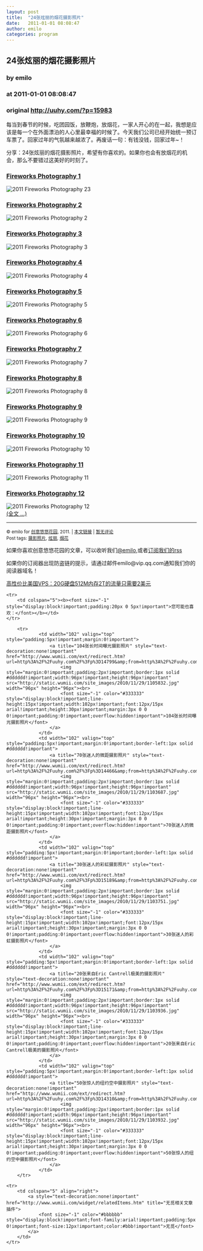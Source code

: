 ```yaml
---
layout: post
title:  "24张炫丽的烟花摄影照片"
date:   2011-01-01 08:08:47
author: emilo
categories: program
---
```


## 24张炫丽的烟花摄影照片
### by emilo
### at 2011-01-01 08:08:47
### original <http://uuhy.com/?p=15983>

<p>每当到春节的时候，吃团园饭，放鞭炮，放烟花，一家人开心的在一起，我想是应该是每一个在外面漂泊的人心里最幸福的时候了。今天我们公司已经开始统一预订车票了。回家过年的气氛越来越浓了。再废话一句：有钱没钱，回家过年~！</p>
<p>分享：24张炫丽的烟花摄影照片，希望有你喜欢的。如果你也会有放烟花的机会，那么不要错过这美好的时刻了。</p>
<h3><a href="http://www.flickr.com/photos/expressmonorail/2806623966/sizes/l/">Fireworks Photography 1 </a></h3>
<div><img src="http://pic.uuhy.com/uploads/2010/12/firework-23.jpg" alt="2011 Fireworks Photography  23"></div>
<h3><a href="http://pixdaus.com/single.php?id=94904">Fireworks Photography 2 </a></h3>
<div><img src="http://pic.uuhy.com/uploads/2010/12/firework-2.jpg" alt="2011 Fireworks Photography  2"></div>
<h3><a href="http://rusdisanad.deviantart.com/art/from-anonymous-team-fireworks-63740542?q=boost:popular+in:photography+fireworks&amp;qo=51">Fireworks Photography 3 </a></h3>
<div><img src="http://pic.uuhy.com/uploads/2010/12/firework-3.jpg" alt="2011 Fireworks Photography  3"></div>
<h3><a href="http://pixdaus.com/single.php?id=54857">Fireworks Photography 4 </a></h3>
<div><img src="http://pic.uuhy.com/uploads/2010/12/firework-4.jpg" alt="2011 Fireworks Photography  4"></div>
<h3><a href="http://pixdaus.com/single.php?id=193489">Fireworks Photography 5 </a></h3>
<div><img src="http://pic.uuhy.com/uploads/2010/12/firework-5.jpg" alt="2011 Fireworks Photography  5"></div>
<h3><a href="http://pixdaus.com/single.php?id=14708">Fireworks Photography 6 </a></h3>
<div><img src="http://pic.uuhy.com/uploads/2010/12/firework-6.jpg" alt="2011 Fireworks Photography  6"></div>
<h3><a href="http://pixdaus.com/single.php?id=141854">Fireworks Photography 7 </a></h3>
<div><img src="http://pic.uuhy.com/uploads/2010/12/firework-7.jpg" alt="2011 Fireworks Photography  7"></div>
<h3><a href="http://pixdaus.com/single.php?id=173976">Fireworks Photography 8 </a></h3>
<div><img src="http://pic.uuhy.com/uploads/2010/12/firework-8.jpg" alt="2011 Fireworks Photography  8"></div>
<h3><a href="http://meltedsquirrel.deviantart.com/art/Hometown-fireworks-04-90896517?q=boost:popular+in:photography+fireworks&amp;qo=108">Fireworks Photography 9 </a></h3>
<div><img src="http://pic.uuhy.com/uploads/2010/12/firework-9.jpg" alt="2011 Fireworks Photography  9"></div>
<h3><a href="http://shooter1970.deviantart.com/art/2009-Fireworks-pt-2-107997024?q=boost:popular+in:photography+fireworks&amp;qo=136">Fireworks Photography 10</a></h3>
<div><img src="http://pic.uuhy.com/uploads/2010/12/firework-10.jpg" alt="2011 Fireworks Photography  10"></div>
<h3><a href="http://pixdaus.com/single.php?id=176309">Fireworks Photography 11</a></h3>
<div><img src="http://pic.uuhy.com/uploads/2010/12/firework-11.jpg" alt="2011 Fireworks Photography  11"></div>
<h3><a href="http://pinkcandiecorn.deviantart.com/art/Fireworks-I-59461312?q=boost:popular+in:photography+fireworks&amp;qo=154">Fireworks Photography 12</a></h3>
<div><img src="http://pic.uuhy.com/uploads/2010/12/firework-12.jpg" alt="2011 Fireworks Photography  12"></div>
<div> <a href="http://uuhy.com/?p=15983">(全文 …)</a></div>
<hr>
<p><small>© emilo for <a href="http://uuhy.com">创意悠悠花园</a>, 2011. |
<a href="http://uuhy.com/?p=15983">本文链接</a> |
<a href="http://uuhy.com/?p=15983#comments">暂无评论</a><br>
Post tags: <a href="http://uuhy.com/?tag=%e6%91%84%e5%bd%b1%e7%85%a7%e7%89%87" rel="tag">摄影照片</a>, <a href="http://uuhy.com/?tag=%e7%82%ab%e4%b8%bd" rel="tag">炫丽</a>, <a href="http://uuhy.com/?tag=%e7%83%9f%e8%8a%b1" rel="tag">烟花</a><br>
</small></p>
<p>如果你喜欢创意悠悠花园的文章，可以收听我们<a href="http://t.qq.com/bafnvo">@emilo</a>,或者<a href="http://uuhy.com/?feed=rss2">订阅我们的rss</a></p>
<p>如果你的订阅器出现防盗链的提示，请通过邮件emilo@vip.qq.com通知我们你的阅读器域名！</p>
<p><a href="http://url.cn/0xWhwq">高性价比美国VPS：20G硬盘512M内存2T的流量只需要2美元</a></p><table cellspacing="0" cellpadding="3" border="0" style="clear:both">
    
    <tr>
        <td colspan="5"><b><font size="-1" style="display:block!important;padding:20px 0 5px!important">您可能也喜欢：</font></b></td>
    </tr>
    
        <tr>
                <td width="102" valign="top" style="padding:5px!important;margin:0!important">
                    <a title="104张长时间曝光摄影照片" style="text-decoration:none!important" href="http://www.wumii.com/ext/redirect.htm?url=http%3A%2F%2Fuuhy.com%2F%3Fp%3D14799&amp;from=http%3A%2F%2Fuuhy.com%2F%3Fp%3D15983">
                        <img style="margin:0!important;padding:2px!important;border:1px solid #dddddd!important;width:96px!important;height:96px!important" src="http://static.wumii.com/site_images/2010/11/29/1105832.jpg" width="96px" height="96px"><br>
                        <font size="-1" color="#333333" style="display:block!important;line-height:15px!important;width:102px!important;font:12px/15px arial!important;height:30px!important;margin:3px 0 0 0!important;padding:0!important;overflow:hidden!important">104张长时间曝光摄影照片</font>
                    </a>
                </td>
                <td width="102" valign="top" style="padding:5px!important;margin:0!important;border-left:1px solid #dddddd!important">
                    <a title="70张迷人的微距摄影照片" style="text-decoration:none!important" href="http://www.wumii.com/ext/redirect.htm?url=http%3A%2F%2Fuuhy.com%2F%3Fp%3D14466&amp;from=http%3A%2F%2Fuuhy.com%2F%3Fp%3D15983">
                        <img style="margin:0!important;padding:2px!important;border:1px solid #dddddd!important;width:96px!important;height:96px!important" src="http://static.wumii.com/site_images/2010/11/29/1103687.jpg" width="96px" height="96px"><br>
                        <font size="-1" color="#333333" style="display:block!important;line-height:15px!important;width:102px!important;font:12px/15px arial!important;height:30px!important;margin:3px 0 0 0!important;padding:0!important;overflow:hidden!important">70张迷人的微距摄影照片</font>
                    </a>
                </td>
                <td width="102" valign="top" style="padding:5px!important;margin:0!important;border-left:1px solid #dddddd!important">
                    <a title="30张迷人的彩虹摄影照片" style="text-decoration:none!important" href="http://www.wumii.com/ext/redirect.htm?url=http%3A%2F%2Fuuhy.com%2F%3Fp%3D15189&amp;from=http%3A%2F%2Fuuhy.com%2F%3Fp%3D15983">
                        <img style="margin:0!important;padding:2px!important;border:1px solid #dddddd!important;width:96px!important;height:96px!important" src="http://static.wumii.com/site_images/2010/11/29/1103751.jpg" width="96px" height="96px"><br>
                        <font size="-1" color="#333333" style="display:block!important;line-height:15px!important;width:102px!important;font:12px/15px arial!important;height:30px!important;margin:3px 0 0 0!important;padding:0!important;overflow:hidden!important">30张迷人的彩虹摄影照片</font>
                    </a>
                </td>
                <td width="102" valign="top" style="padding:5px!important;margin:0!important;border-left:1px solid #dddddd!important">
                    <a title="20张来自Eric Cantrell极美的摄影照片" style="text-decoration:none!important" href="http://www.wumii.com/ext/redirect.htm?url=http%3A%2F%2Fuuhy.com%2F%3Fp%3D15171&amp;from=http%3A%2F%2Fuuhy.com%2F%3Fp%3D15983">
                        <img style="margin:0!important;padding:2px!important;border:1px solid #dddddd!important;width:96px!important;height:96px!important" src="http://static.wumii.com/site_images/2010/11/29/1103936.jpg" width="96px" height="96px"><br>
                        <font size="-1" color="#333333" style="display:block!important;line-height:15px!important;width:102px!important;font:12px/15px arial!important;height:30px!important;margin:3px 0 0 0!important;padding:0!important;overflow:hidden!important">20张来自Eric Cantrell极美的摄影照片</font>
                    </a>
                </td>
                <td width="102" valign="top" style="padding:5px!important;margin:0!important;border-left:1px solid #dddddd!important">
                    <a title="50张惊人的纽约空中摄影照片" style="text-decoration:none!important" href="http://www.wumii.com/ext/redirect.htm?url=http%3A%2F%2Fuuhy.com%2F%3Fp%3D14310&amp;from=http%3A%2F%2Fuuhy.com%2F%3Fp%3D15983">
                        <img style="margin:0!important;padding:2px!important;border:1px solid #dddddd!important;width:96px!important;height:96px!important" src="http://static.wumii.com/site_images/2010/11/29/1103932.jpg" width="96px" height="96px"><br>
                        <font size="-1" color="#333333" style="display:block!important;line-height:15px!important;width:102px!important;font:12px/15px arial!important;height:30px!important;margin:3px 0 0 0!important;padding:0!important;overflow:hidden!important">50张惊人的纽约空中摄影照片</font>
                    </a>
                </td>
        </tr>
    
    <tr>
        <td colspan="5" align="right">
            <a style="text-decoration:none!important" href="http://www.wumii.com/widget/relatedItems.htm" title="无觅相关文章插件">
                <font size="-1" color="#bbbbbb" style="display:block!important;font-family:arial!important;padding:5px 0!important;font-size:12px!important;color:#bbb!important">无觅</font>
            </a>
        </td>
    </tr>
</table>